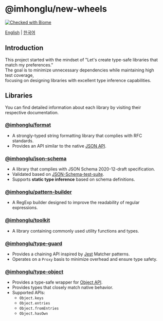 # @imhonglu/new-wheels

[![Checked with Biome](https://img.shields.io/badge/Checked_with-Biome-60a5fa?style=flat&logo=biome)](https://biomejs.dev)

[English](./README.md) | [한국어](./README_KR.md)

## Introduction

This project started with the mindset of "Let's create type-safe libraries that match my preferences."  
The goal is to minimize unnecessary dependencies while maintaining high test coverage,   
focusing on designing libraries with excellent type inference capabilities.

## Libraries

You can find detailed information about each library by visiting their respective documentation.

### [@imhonglu/format](https://github.com/imhonglu/new-wheels/blob/main/libs/format/README.md)

- A strongly-typed string formatting library that complies with RFC standards.
- Provides an API similar to the native [JSON API](https://developer.mozilla.org/en/docs/Web/JavaScript/Reference/Global_Objects/JSON).

### [@imhonglu/json-schema](https://github.com/imhonglu/new-wheels/blob/main/libs/json-schema/README.md)

- A library that complies with JSON Schema 2020-12-draft specification.
- Validated based on [JSON-Schema-test-suite](https://github.com/json-schema-org/JSON-Schema-Test-Suite).
- Supports **static type inference** based on schema definitions.

### [@imhonglu/pattern-builder](https://github.com/imhonglu/new-wheels/blob/main/libs/pattern-builder/README.md)

- A RegExp builder designed to improve the readability of regular expressions.

### [@imhonglu/toolkit](https://github.com/imhonglu/new-wheels/blob/main/libs/toolkit/README.md)

- A library containing commonly used utility functions and types.

### [@imhonglu/type-guard](https://github.com/imhonglu/new-wheels/blob/main/libs/type-guard/README.md)

- Provides a chaining API inspired by [Jest](https://jestjs.io/) Matcher patterns.
- Operates on a `Proxy` basis to minimize overhead and ensure type safety.

### [@imhonglu/type-object](https://github.com/imhonglu/new-wheels/blob/main/libs/type-object/README.md)

- Provides a type-safe wrapper for [Object API](https://developer.mozilla.org/docs/Web/JavaScript/Reference/Global_Objects/Object).
- Provides types that closely match native behavior.
- Supported APIs:
  - `Object.keys`
  - `Object.entries`
  - `Object.fromEntries`
  - `Object.hasOwn`
